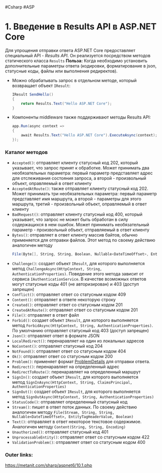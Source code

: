 #Csharp #ASP

# 1. Введение в Results API в ASP.NET Core

Для упрощения отправки ответа ASP.NET Core предоставляет специальный API - *Results API*. Он реализуется посредством методов статического класса `Results`
**Польза:**
Когда необходимо установить дополнительные параметры ответа (кодировки, форматирование в json, статусные коды, файлы или выполнения редиректов).
- Можно обрабатывать запрос в отдельном методе, который возвращает объект `IResult`:
	```csharp
	IResult SendHello()
	{
	    return Results.Text("Hello ASP.NET Core");
	}
	```
- Компоненты middleware также поддерживают методы Results API:
	```csharp
	app.Run(async context =>
	{
	    await Results.Text("Hello ASP.NET Core").ExecuteAsync(context);
	});
	```

### Каталог методов

- `Accepted()`: отправляет клиенту статусный код 202, который указывает, что запрос принят к обработке. Может принимать два необязательных параметра: первый параметр представляет адрес для отслеживания состояния запроса, а второй - произвольный объект, оправляемый в ответ клиенту
- `AcceptedAtRoute()`: также отправляет клиенту статусный код 202. Может принимать три необязательных параметра: первый параметр представляет имя маршрута, а второй - параметры для этого маршрута, третий - произвольный объект, оправляемый в ответ клиенту
- `BadRequest()`: отправляет клиенту статусный код 400, который указывает, что запрос не может быть обработан в силу содержащихся в нем ошибок. Может принимать необязательный параметр - произвольный объект, отправляемый в ответ клиенту
- `Bytes()`: отправляет в ответ клиенту массив байтов, обычно применяется для отправки файлов. Этот метод по своему действию аналогичен методу
	```csharp
	File(Byte[], String, String, Boolean, Nullable<DateTimeOffset>, EntityTagHeaderValue)
	```
- `Challenge()`: создает объект `IResult`, для которого выполняется метод `ChallengeAsync(HttpContext, String, AuthenticationProperties)`. Поведение этого метода зависит от сервиса `IAuthenticationService`. В качестве возможных ответов могут статусные коды 401 (не авторизирован) и 403 (доступ запрещен)
- `Conflict()`: отправляет ответ со статусным кодом 409
- `Content()`: отправляет в ответе некоторую строку
- `Created()`: отправляет ответ со статусным кодом 201
- `CreatedAtRoute()`: отправляет ответ со статусным кодом 201
- `File()`: отправляет в ответ файл
- `Forbid()`: создает объект `IResult`, для которого выполняется метод `ForbidAsync(HttpContext, String, AuthenticationProperties)`. По умолчанию отправляет статусный код 403 (доступ запрещен)
- `Json()`: отправляет ответ в формате JSON
- `LocalRedirect()`: перенаравляет на один из локальных адресов
- `NoContent()`: отправляет статусный код 204
- `NotFound()`: отправляет ответ со статусным кодом 404
- `Ok()`: отправляет ответ со статусным кодом 200
- `Problem()`: применяет формат [ProblemDetails](https://datatracker.ietf.org/doc/html/rfc7807) для отправки ответа.
- `Redirect()`: перенаравляет на определенный адрес
- `RedirectToRoute()`: перенаравляет на определенный маршрут
- `SignIn()`: создает объект `IResult`, для которого выполняется метод `SignInAsync(HttpContext, String, ClaimsPrincipal, AuthenticationProperties)`
- `SignOut()`: создает объект `IResult`, для которого выполняется метод `SignOutAsync(HttpContext, String, AuthenticationProperties)`
- `StatusCode()`: отправляет определенный статусный код
- `Stream()`: пишет в ответ поток данных. По своему действию аналогичен методу `File(Stream, String, String, Nullable<DateTimeOffset>, EntityTagHeaderValue, Boolean)`
- `Text()`: отправляет в ответ некоторое текстовое содержимое. Аналогичен методу `Content(String, String, Encoding)`
- `Unauthorized()`: отправляет статусный код 401
- `UnprocessableEntity()`: отправляет ответ со статусным кодом 422
- `ValidationProblem()`: отправляет ответ со статусным кодом 400

### Outer links:
https://metanit.com/sharp/aspnet6/10.1.php